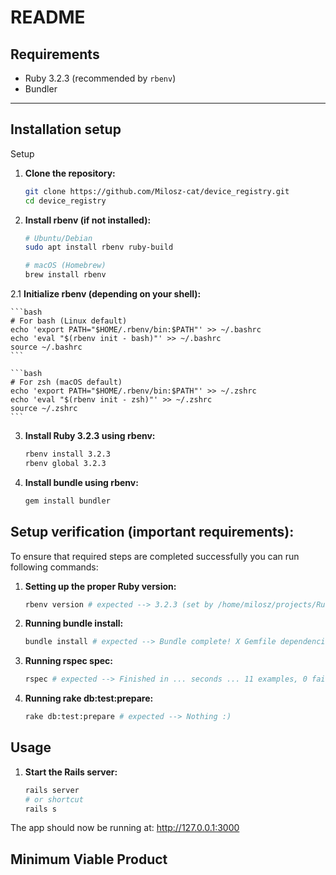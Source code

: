 # README

## Requirements

- Ruby 3.2.3 (recommended by `rbenv`)
- Bundler

---

## Installation setup

Setup

1. **Clone the repository:**

   ```bash
   git clone https://github.com/Milosz-cat/device_registry.git
   cd device_registry
   ```

2. **Install rbenv (if not installed):**

    ```bash
    # Ubuntu/Debian
    sudo apt install rbenv ruby-build
    ```

    ```bash
    # macOS (Homebrew)
    brew install rbenv
    ```
2.1 **Initialize rbenv (depending on your shell):**

    ```bash
    # For bash (Linux default)
    echo 'export PATH="$HOME/.rbenv/bin:$PATH"' >> ~/.bashrc
    echo 'eval "$(rbenv init - bash)"' >> ~/.bashrc
    source ~/.bashrc
    ```

    ```bash
    # For zsh (macOS default)
    echo 'export PATH="$HOME/.rbenv/bin:$PATH"' >> ~/.zshrc
    echo 'eval "$(rbenv init - zsh)"' >> ~/.zshrc
    source ~/.zshrc
    ```

3. **Install Ruby 3.2.3 using rbenv:**

    ```bash
    rbenv install 3.2.3
    rbenv global 3.2.3
    ```

4. **Install bundle using rbenv:**

    ```bash
    gem install bundler
    ```

## Setup verification (important requirements):

To ensure that required steps are completed successfully you can run following commands:

1.  **Setting up the proper Ruby version:**

    ```bash
    rbenv version # expected --> 3.2.3 (set by /home/milosz/projects/RubyOnRails/device_registry/.ruby-version)
    ```

2.  **Running bundle install:**

    ```bash
    bundle install # expected --> Bundle complete! X Gemfile dependencies, Y gems now installed.
    ```  
    
3.  **Running rspec spec:**

    ```bash
    rspec # expected --> Finished in ... seconds ... 11 examples, 0 failures
    ```

4.  **Running rake db:test:prepare:**

    ```bash
    rake db:test:prepare # expected --> Nothing :)
    ```

## Usage

1.  **Start the Rails server:**

    ```bash
    rails server
    # or shortcut
    rails s
    ```

The app should now be running at: http://127.0.0.1:3000

## Minimum Viable Product